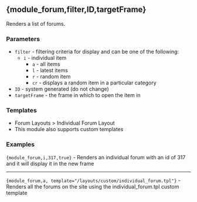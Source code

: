 ## {module_forum,filter,ID,targetFrame}

Renders a list of forums.

### Parameters

* `filter` - filtering criteria for display and can be one of the following:
  * `i` - individual item
	* `a` - all items
	* `l` - latest items
	* `r` - random item
	* `cr` - displays a random item in a particular category
* `ID` - system generated (do not change)
* `targetFrame` - the frame in which to open the item in

### Templates

* Forum Layouts > Individual Forum Layout
* This module also supports custom templates

### Examples

`{module_forum,i,317,true}` - Renders an individual forum with an id of 317 and it will display it in the new frame

***

`{module_forum,a, template="/layouts/custom/individual_forum.tpl"}` - Renders all the forums on the site using the individual_forum.tpl custom template
